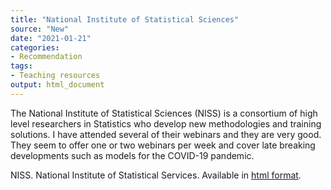 ```yaml
---
title: "National Institute of Statistical Sciences"
source: "New"
date: "2021-01-21"
categories:
- Recommendation
tags:
- Teaching resources
output: html_document
---
```


The National Institute of Statistical Sciences (NISS) is a consortium of high level researchers in Statistics who develop new methodologies and training solutions. I have attended several of their webinars and they are very good. They seem to offer one or two webinars per week and cover late breaking developments such as models for the COVID-19 pandemic.

<!--more-->

NISS. National Institute of Statistical Services.  Available in [html format](https://www.niss.org/).
